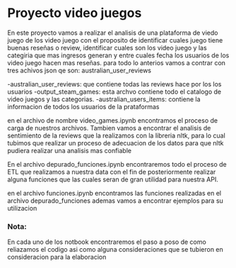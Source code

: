 # Proyecto video juegos

<p>
En este proyecto vamos a realizar el analisis de una plataforma de viedo juego de los video juego con el proposito de identificar cuales juego tiene buenas reseñas o review, identificar cuales son los video juego y las categiria que mas ingresos generan y entre cuales fecha los usuarios de los video juego hacen mas reseñas. 
para todo lo anterios vamos a contrar con tres achivos json qe son: 
australian_user_reviews
</p>
-australian_user_reviews: que contiene todas las reviews hace por los los usuarios
-output_steam_games: esta archvo contiene todo el catalogo de video juegos y las categorias.
-australian_users_items:  contiene la informacion de todos los usuarios de la prataformas

<p>
en el archivo de nombre video_games.ipynb encontramos el proceso de carga de nuestros archivos. Tambien vamos a encontrar el analisis de sentimiento de la reviews que la realizamos con la libreria nltk, para lo cual tubimos que realizar un proceso de adecuacion de los datos para que nltk pudiera realizar una analisis mas confiable
</p>

<p>
En el archivo depurado_funciones.ipynb encontraremos todo el proceso de ETL que realizamos a nuestra data con el fin de posteriormente realizar alguna funciones que las cuales seran de gran utilidad para nuestra API.
</p>
<p>
en el archivo funciones.ipynb encontramos las funciones realizadas en el archivo depurado_funciones ademas vamos a encontrar ejemplos para su utilizacion
</p>

### Nota:
<p>
En cada uno de los notbook encontraremos el paso a poso de como reliazamos el codigo asi como alguna consideraciones que se tubieron en consideracion para la elaboracion
</p>
